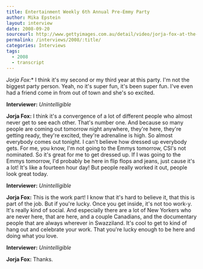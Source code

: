 ```yaml
---
title: Entertainment Weekly 6th Annual Pre-Emmy Party 
author: Mika Epstein
layout: interview
date: 2008-09-20
sourceurl: http://www.gettyimages.com.au/detail/video/jorja-fox-at-the-entertainment-weekly-6th-annual-pre-emmy-news-footage/83051710
permalink: /interviews/2008/:title/
categories: Interviews
tags:
  - 2008
  - transcript
---
```


*Jorja Fox:** I think it's my second or my third year at this party. I'm not the biggest party person. Yeah, no it's super fun, it's been super fun. I've even had a friend come in from out of town and she's so excited. 

**Interviewer:** *Unintelligible*

**Jorja Fox:** I think it's a convergence of a lot of different people who almost never get to see each other. That's number one. And because so many people are coming out tomorrow night anywhere, they're here, they're getting ready, they're excited, they're adrenaline is high. So almost everybody comes out tonight. I can't believe how dressed up everybody gets. For me, you know, I'm not going to the Emmys tomorrow, CSI's not nominated. So it's great for me to get dressed up. If I was going to the Emmys tomorrow, I'd probably be here in flip flops and jeans, just cause it's a lot! It's like a fourteen hour day! But people really worked it out, people look great today. 

**Interviewer:** *Unintelligible*

**Jorja Fox:** This is the work part! I know that it's hard to believe it, that this is part of the job. But if you're lucky. Once you get inside, it's not too work-y. It's really kind of social. And especially there are a lot of New Yorkers who are never here, that are here, and a couple Canadians, and the documentary people that are always wherever in Swazziland. It's cool to get to kind of hang out and celebrate your work. That you're lucky enough to be here and doing what you love. 

**Interviewer:** *Unintelligible*

**Jorja Fox:** Thanks.